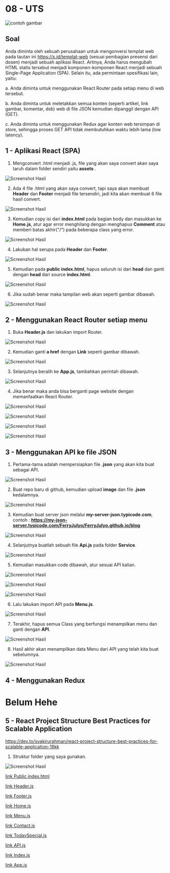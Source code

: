 # 08 - UTS

![contoh gambar](../../docs/logo/polinema.png)

## Soal

Anda diminta oleh sebuah perusahaan untuk mengonversi templat web pada tautan ini
https://s.id/templat-web (sesuai pembagian presensi dari dosen) menjadi sebuah aplikasi React. 
Artinya, Anda harus mengubah HTML statis tersebut menjadi komponen-komponen React menjadi 
sebuah Single-Page Application (SPA). Selain itu, ada permintaan spesifikasi lain, yaitu:

a. Anda diminta untuk menggunakan React Router pada setiap menu di web tersebut.

b. Anda diminta untuk meletakkan semua konten (seperti artikel, link gambar, komentar, dsb)
web di file JSON kemudian dipanggil dengan API (GET).

c. Anda diminta untuk menggunakan Redux agar konten web tersimpan di store, sehingga 
proses GET API tidak membutuhkan waktu lebih lama (low latency).


## 1 - Aplikasi React (SPA)

1. Mengconvert .html menjadi .js, file yang akan saya convert akan saya taruh dalam folder sendiri yaitu <b>assets</b> .

![Screenshot Hasil](img/React(SPA)/1.jpg)

2. Ada 4 file .html yang akan saya convert, tapi saya akan membuat <b>Header</b> dan <b>Footer</b> menjadi file tersendiri, jadi kita akan membuat 6 file hasil convert.

![Screenshot Hasil](img/React(SPA)/2.jpg)

3. Kemudian copy isi dari <b>index.html</b> pada bagian body dan masukkan ke <b>Home.js</b>, atur agar error menghilang dengan menghapus <b>Comment</b> atau memberi batas akhir("/") pada beberapa class yang error. 

![Screenshot Hasil](img/React(SPA)/3.jpg)

4. Lakukan hal serupa pada <b>Header</b> dan <b>Footer</b>.

![Screenshot Hasil](img/React(SPA)/4.jpg)

5. Kemudian pada <b>public index.html</b>, hapus seluruh isi dari <b>head</b> dan ganti dengan <b>head</b> dari source <b>index.html</b>.

![Screenshot Hasil](img/React(SPA)/5.jpg)

6. Jika sudah benar maka tampilan web akan seperti gambar dibawah.

![Screenshot Hasil](img/React(SPA)/6.jpg)


## 2 - Menggunakan React Router setiap menu

1. Buka <b>Header.js</b> dan lakukan import Router.

![Screenshot Hasil](img/Router/1.jpg)

2. Kemudian ganti <b>a href</b> dengan <b>Link</b> seperti gambar dibawah.

![Screenshot Hasil](img/Router/2.jpg)

3. Selanjutnya beralih ke <b>App.js</b>, tambahkan perintah dibawah.

![Screenshot Hasil](img/Router/3.jpg)

4. Jika benar maka anda bisa berganti page website dengan memanfaatkan React Router.

![Screenshot Hasil](img/Router/4.jpg)

![Screenshot Hasil](img/Router/5.jpg)

![Screenshot Hasil](img/Router/6.jpg)

![Screenshot Hasil](img/Router/7.jpg)

## 3 - Menggunakan API ke file JSON

1. Pertama-tama adalah mempersiapkan file <b>.json</b> yang akan kita buat sebagai API.

![Screenshot Hasil](img/API/1.jpg)

2. Buat repo baru di github, kemudian upload <b>image</b> dan file <b>.json</b> kedalamnya.

![Screenshot Hasil](img/API/2.jpg)

3. Kemudian buat server json melalui <b>my-server-json.typicode.com</b>, contoh : <b>https://my-json-server.typicode.com/FerryJulyo/FerryJulyo.github.io/blog</b>

![Screenshot Hasil](img/API/3.jpg)

4. Selanjutnya buatlah sebuah file <b>Api.js</b> pada folder <b>Service</b>.

![Screenshot Hasil](img/API/4.jpg)

5. Kemudian masukkan code dibawah, atur sesuai API kalian.

![Screenshot Hasil](img/API/5.jpg)

![Screenshot Hasil](img/API/6.jpg)

![Screenshot Hasil](img/API/7.jpg)

6. Lalu lakukan import API pada <b>Menu.js</b>.

![Screenshot Hasil](img/API/8.jpg)

7. Terakhir, hapus semua Class yang berfungsi menampilkan menu dan ganti dengan <b>API</b>.

![Screenshot Hasil](img/API/9.jpg)

8. Hasil akhir akan menampilkan data Menu dari API yang telah kita buat sebelumnya.

![Screenshot Hasil](img/API/10.jpg)


## 4 - Menggunakan Redux

# Belum Hehe

## 5 - React Project Structure Best Practices for Scalable Application
https://dev.to/syakirurahman/react-project-structure-best-practices-for-scalable-application-18kk

1. Struktur folder yang saya gunakan.

![Screenshot Hasil](img/Folder/1.jpg)




[link Public index.html](../../src/08_UTS/public/index.html)

[link Header.js](../../src/08_UTS/src/component/Header.js)

[link Footer.js](../../src/08_UTS/src/component/Footer.js)

[link Home.js](../../src/08_UTS/src/pages/Home.js)

[link Menu.js](../../src/08_UTS/src/pages/Menu.js)

[link Contact.js](../../src/08_UTS/src/pages/Contact.js)

[link TodaySpecial.js](../../src/08_UTS/src/pages/TodaySpecial.js)

[link API.js](../../src/08_UTS/src/service/Api.js)

[link Index.js](../../src/08_UTS/src/Index.js)

[link App.js](../../src/08_UTS/src/App.js)